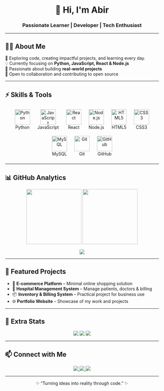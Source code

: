 <!-- Hero Section -->
<div align="center">

# 👋 Hi, I'm **Abir**  
### Passionate Learner | Developer | Tech Enthusiast

</div>

---

<!-- About Me -->
## 👨‍💻 About Me  
🚀 Exploring code, creating impactful projects, and learning every day.  
💡 Currently focusing on **Python, JavaScript, React & Node.js**  
🌱 Passionate about building **real-world projects**  
🤝 Open to collaboration and contributing to open source  

---

<!-- Skills Section with Logo + Text -->
## ⚡ Skills & Tools  
<p align="center">
  <span style="display:inline-block; margin:10px; text-align:center;">
    <img alt="Python" src="https://cdn.jsdelivr.net/gh/devicons/devicon/icons/python/python-original.svg" width="50"/><br>Python
  </span>
  <span style="display:inline-block; margin:10px; text-align:center;">
    <img alt="JavaScript" src="https://cdn.jsdelivr.net/gh/devicons/devicon/icons/javascript/javascript-original.svg" width="50"/><br>JavaScript
  </span>
  <span style="display:inline-block; margin:10px; text-align:center;">
    <img alt="React" src="https://cdn.jsdelivr.net/gh/devicons/devicon/icons/react/react-original.svg" width="50"/><br>React
  </span>
  <span style="display:inline-block; margin:10px; text-align:center;">
    <img alt="Node.js" src="https://cdn.jsdelivr.net/gh/devicons/devicon/icons/nodejs/nodejs-original.svg" width="50"/><br>Node.js
  </span>
  <span style="display:inline-block; margin:10px; text-align:center;">
    <img alt="HTML5" src="https://cdn.jsdelivr.net/gh/devicons/devicon/icons/html5/html5-original.svg" width="50"/><br>HTML5
  </span>
  <span style="display:inline-block; margin:10px; text-align:center;">
    <img alt="CSS3" src="https://cdn.jsdelivr.net/gh/devicons/devicon/icons/css3/css3-original.svg" width="50"/><br>CSS3
  </span>
  <span style="display:inline-block; margin:10px; text-align:center;">
    <img alt="MySQL" src="https://cdn.jsdelivr.net/gh/devicons/devicon/icons/mysql/mysql-original.svg" width="50"/><br>MySQL
  </span>
  <span style="display:inline-block; margin:10px; text-align:center;">
    <img alt="Git" src="https://cdn.jsdelivr.net/gh/devicons/devicon/icons/git/git-original.svg" width="50"/><br>Git
  </span>
  <span style="display:inline-block; margin:10px; text-align:center;">
    <img alt="GitHub" src="https://cdn.jsdelivr.net/gh/devicons/devicon/icons/github/github-original.svg" width="50"/><br>GitHub
  </span>
</p>

---

<!-- GitHub Stats -->
## 📊 GitHub Analytics  
<p align="center">
  <img src="https://github-readme-stats.vercel.app/api?username=Arafath-Abir&show_icons=true&theme=radical&hide_border=true" height="180"/>  
  <img src="https://github-readme-streak-stats.herokuapp.com?user=Arafath-Abir&theme=radical&hide_border=true" height="180"/>
</p>

<p align="center">
  <img src="https://github-readme-activity-graph.vercel.app/graph?username=Arafath-Abir&theme=react-dark&hide_border=true" />
</p>

---

<!-- Projects Section -->
## 🌱 Featured Projects  
- 🛒 **E-commerce Platform** – Minimal online shopping solution  
- 🏥 **Hospital Management System** – Manage patients, doctors & billing  
- 📦 **Inventory & Billing System** – Practical project for business use  
- 🌐 **Portfolio Website** – Showcase of my work and projects  

---

<!-- Fun Stats -->
## 🎯 Extra Stats  
<p align="center">
  <img src="https://komarev.com/ghpvc/?username=Arafath-Abir&label=Profile+Views&color=blue&style=for-the-badge" /> 
  <img src="https://img.shields.io/github/followers/Arafath-Abir?label=Followers&style=for-the-badge" /> 
  <img src="https://img.shields.io/github/stars/Arafath-Abir?label=Stars&style=for-the-badge" />
</p>

---

<!-- Contact Section -->
## 📫 Connect with Me  
<p align="center">
  <a href="https://linkedin.com/in/your-link" target="_blank">
    <img src="https://img.shields.io/badge/LinkedIn-0A66C2?style=for-the-badge&logo=linkedin&logoColor=white"/>
  </a>
  <a href="mailto:yourmail@example.com" target="_blank">
    <img src="https://img.shields.io/badge/Email-D14836?style=for-the-badge&logo=gmail&logoColor=white"/>
  </a>
  <a href="https://github.com/Arafath-Abir" target="_blank">
    <img src="https://img.shields.io/badge/GitHub-181717?style=for-the-badge&logo=github&logoColor=white"/>
  </a>
</p>

---

<p align="center">✨ “Turning ideas into reality through code.” ✨</p>
